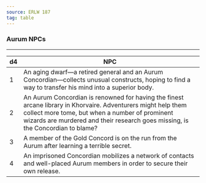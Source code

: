 ```yaml
---
source: ERLW 187
tag: table
---
```


### Aurum NPCs
---
|d4|NPC|
|----|------------|
|1|An aging dwarf—a retired general and an Aurum Concordian—collects unusual constructs, hoping to find a way to transfer his mind into a superior body.|
|2|An Aurum Concordian is renowned for having the finest arcane library in Khorvaire. Adventurers might help them collect more tome, but when a number of prominent wizards are murdered and their research goes missing, is the Concordian to blame?|
|3|A member of the Gold Concord is on the run from the Aurum after learning a terrible secret.|
|4|An imprisoned Concordian mobilizes a network of contacts and well-placed Aurum members in order to secure their own release.|
